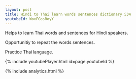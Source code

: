 ```yaml
---
layout: post
title: Hindi to Thai learn words sentences dictionary 534 
youtubeId: WoxFGosRoyY
---
```

 
 
Helps to learn Thai words and sentences for Hindi speakers.

Opportunitiy to repeat the words sentences. 

Practice Thai language. 
 
{% include youtubePlayer.html id=page.youtubeId %}
 
 
{% include analytics.html %}